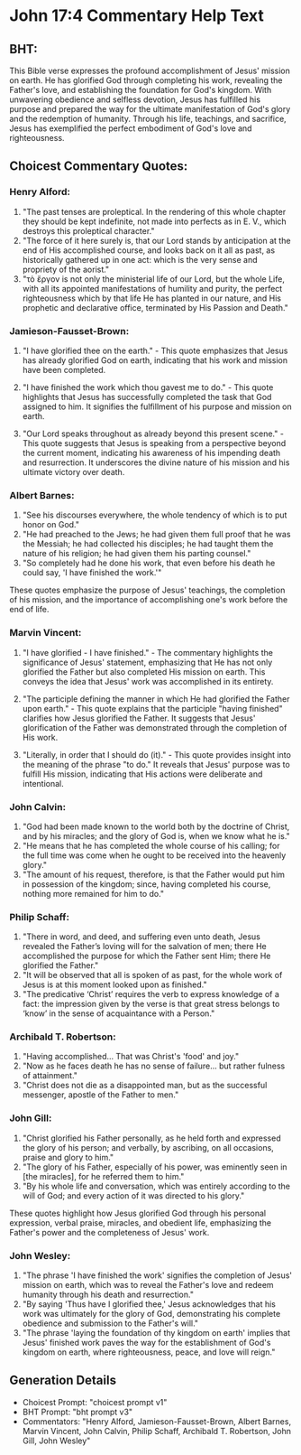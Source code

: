 # John 17:4 Commentary Help Text

## BHT:
This Bible verse expresses the profound accomplishment of Jesus' mission on earth. He has glorified God through completing his work, revealing the Father's love, and establishing the foundation for God's kingdom. With unwavering obedience and selfless devotion, Jesus has fulfilled his purpose and prepared the way for the ultimate manifestation of God's glory and the redemption of humanity. Through his life, teachings, and sacrifice, Jesus has exemplified the perfect embodiment of God's love and righteousness.

## Choicest Commentary Quotes:
### Henry Alford:
1. "The past tenses are proleptical. In the rendering of this whole chapter they should be kept indefinite, not made into perfects as in E. V., which destroys this proleptical character."
2. "The force of it here surely is, that our Lord stands by anticipation at the end of His accomplished course, and looks back on it all as past, as historically gathered up in one act: which is the very sense and propriety of the aorist."
3. "τὸ ἔργον is not only the ministerial life of our Lord, but the whole Life, with all its appointed manifestations of humility and purity, the perfect righteousness which by that life He has planted in our nature, and His prophetic and declarative office, terminated by His Passion and Death."

### Jamieson-Fausset-Brown:
1. "I have glorified thee on the earth." - This quote emphasizes that Jesus has already glorified God on earth, indicating that his work and mission have been completed. 

2. "I have finished the work which thou gavest me to do." - This quote highlights that Jesus has successfully completed the task that God assigned to him. It signifies the fulfillment of his purpose and mission on earth. 

3. "Our Lord speaks throughout as already beyond this present scene." - This quote suggests that Jesus is speaking from a perspective beyond the current moment, indicating his awareness of his impending death and resurrection. It underscores the divine nature of his mission and his ultimate victory over death.

### Albert Barnes:
1. "See his discourses everywhere, the whole tendency of which is to put honor on God."
2. "He had preached to the Jews; he had given them full proof that he was the Messiah; he had collected his disciples; he had taught them the nature of his religion; he had given them his parting counsel."
3. "So completely had he done his work, that even before his death he could say, 'I have finished the work.'"

These quotes emphasize the purpose of Jesus' teachings, the completion of his mission, and the importance of accomplishing one's work before the end of life.

### Marvin Vincent:
1. "I have glorified - I have finished." - The commentary highlights the significance of Jesus' statement, emphasizing that He has not only glorified the Father but also completed His mission on earth. This conveys the idea that Jesus' work was accomplished in its entirety.

2. "The participle defining the manner in which He had glorified the Father upon earth." - This quote explains that the participle "having finished" clarifies how Jesus glorified the Father. It suggests that Jesus' glorification of the Father was demonstrated through the completion of His work.

3. "Literally, in order that I should do (it)." - This quote provides insight into the meaning of the phrase "to do." It reveals that Jesus' purpose was to fulfill His mission, indicating that His actions were deliberate and intentional.

### John Calvin:
1. "God had been made known to the world both by the doctrine of Christ, and by his miracles; and the glory of God is, when we know what he is."
2. "He means that he has completed the whole course of his calling; for the full time was come when he ought to be received into the heavenly glory."
3. "The amount of his request, therefore, is that the Father would put him in possession of the kingdom; since, having completed his course, nothing more remained for him to do."

### Philip Schaff:
1. "There in word, and deed, and suffering even unto death, Jesus revealed the Father’s loving will for the salvation of men; there He accomplished the purpose for which the Father sent Him; there He glorified the Father."
2. "It will be observed that all is spoken of as past, for the whole work of Jesus is at this moment looked upon as finished."
3. "The predicative ‘Christ’ requires the verb to express knowledge of a fact: the impression given by the verse is that great stress belongs to ‘know’ in the sense of acquaintance with a Person."

### Archibald T. Robertson:
1. "Having accomplished... That was Christ's 'food' and joy." 
2. "Now as he faces death he has no sense of failure... but rather fulness of attainment."
3. "Christ does not die as a disappointed man, but as the successful messenger, apostle of the Father to men."

### John Gill:
1. "Christ glorified his Father personally, as he held forth and expressed the glory of his person; and verbally, by ascribing, on all occasions, praise and glory to him."
2. "The glory of his Father, especially of his power, was eminently seen in [the miracles], for he referred them to him."
3. "By his whole life and conversation, which was entirely according to the will of God; and every action of it was directed to his glory."

These quotes highlight how Jesus glorified God through his personal expression, verbal praise, miracles, and obedient life, emphasizing the Father's power and the completeness of Jesus' work.

### John Wesley:
1. "The phrase 'I have finished the work' signifies the completion of Jesus' mission on earth, which was to reveal the Father's love and redeem humanity through his death and resurrection."
2. "By saying 'Thus have I glorified thee,' Jesus acknowledges that his work was ultimately for the glory of God, demonstrating his complete obedience and submission to the Father's will."
3. "The phrase 'laying the foundation of thy kingdom on earth' implies that Jesus' finished work paves the way for the establishment of God's kingdom on earth, where righteousness, peace, and love will reign."


## Generation Details
- Choicest Prompt: "choicest prompt v1"
- BHT Prompt: "bht prompt v3"
- Commentators: "Henry Alford, Jamieson-Fausset-Brown, Albert Barnes, Marvin Vincent, John Calvin, Philip Schaff, Archibald T. Robertson, John Gill, John Wesley"
